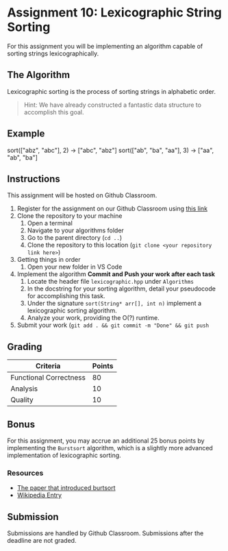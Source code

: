 # Assignment 10: Lexicographic String Sorting

For this assignment you will be implementing an algorithm capable of sorting strings lexicographically.

## The Algorithm

Lexicographic sorting is the process of sorting strings in alphabetic order.

> Hint: We have already constructed a fantastic data structure to accomplish this goal.

## Example

sort(["abz", "abc"], 2) -> ["abc", "abz"]
sort(["ab", "ba", "aa"], 3) -> ["aa", "ab", "ba"]

## Instructions

This assignment will be hosted on Github Classroom.

1. Register for the assignment on our Github Classroom using [this link](https://classroom.github.com/a/rWxvtRFI)
2. Clone the repository to your machine
   1. Open a terminal
   2. Navigate to your algorithms folder
   3. Go to the parent directory (`cd ..`)
   4. Clone the repository to this location (`git clone <your repository link here>`)
3. Getting things in order
   1. Open your new folder in VS Code
4. Implement the algorithm **Commit and Push your work after each task**
   1. Locate the header file `lexicographic.hpp` under `Algorithms`
   2. In the docstring for your sorting algorithm, detail your pseudocode for accomplishing this task.
   3. Under the signature `sort(String* arr[], int n)` implement a lexicographic sorting algorithm.
   4. Analyze your work, providing the O(?) runtime.
5. Submit your work (`git add . && git commit -m "Done" && git push`

## Grading

| Criteria               | Points |
| ---------------------- | ------ |
| Functional Correctness | 80     |
| Analysis               | 10     |
| Quality                | 10     |

## Bonus

For this assignment, you may accrue an additional 25 bonus points by implementing the `Burstsort` algorithm, which is a slightly more advanced implementation of lexicographic sorting.

### Resources

- [The paper that introduced burtsort](https://people.eng.unimelb.edu.au/jzobel/fulltext/acmjea04.pdf)
- [Wikipedia Entry](https://en.wikipedia.org/wiki/Burstsort)

## Submission

Submissions are handled by Github Classroom.
Submissions after the deadline are not graded.
